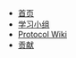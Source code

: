 * [首页](readme.md)
* [学习小组](/eps/intro.md)
* [Protocol Wiki](/wiki/wiki-intro.md)
* [贡献](contributing.md)
